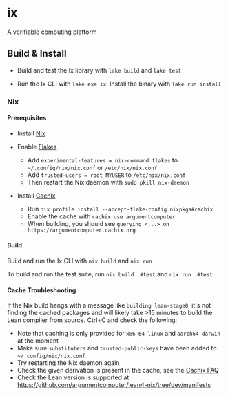 # ix

A verifiable computing platform

## Build & Install

- Build and test the Ix library with `lake build` and `lake test`

- Run the Ix CLI with `lake exe ix`. Install the binary with `lake run install`

### Nix

#### Prerequisites

- Install [Nix](https://nixos.org/download/)

- Enable [Flakes](https://zero-to-nix.com/concepts/flakes/)
  - Add `experimental-features = nix-command flakes` to `~/.config/nix/nix.conf` or `/etc/nix/nix.conf`
  - Add `trusted-users = root MYUSER` to `/etc/nix/nix.conf`
  - Then restart the Nix daemon with `sudo pkill nix-daemon`

- Install [Cachix](https://docs.cachix.org/installation)
  - Run `nix profile install --accept-flake-config nixpkgs#cachix`
  - Enable the cache with `cachix use argumentcomputer`
  - When building, you should see `querying <...> on https://argumentcomputer.cachix.org`

#### Build

Build and run the Ix CLI with `nix build` and `nix run`

To build and run the test suite, run `nix build .#test` and `nix run .#test`

#### Cache Troubleshooting

If the Nix build hangs with a message like `building lean-stage0`, it's not finding the cached packages and will likely take >15 minutes to build the Lean compiler from source. Ctrl+C and check the following:

- Note that caching is only provided for `x86_64-linux` and `aarch64-darwin` at the moment
- Make sure `substituters` and `trusted-public-keys` have been added to `~/.config/nix/nix.conf`
- Try restarting the Nix daemon again
- Check the given derivation is present in the cache, see the [Cachix FAQ](https://docs.cachix.org/faq#why-is-nix-not-picking-up-on-any-of-the-pre-built-artifacts)
- Check the Lean version is supported at https://github.com/argumentcomputer/lean4-nix/tree/dev/manifests
